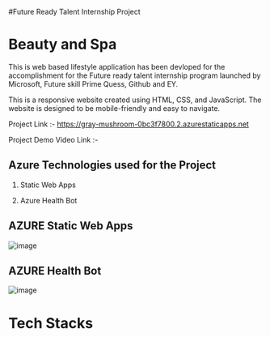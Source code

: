 #Future Ready Talent Internship Project
# Beauty and Spa

This is web based lifestyle application has been devloped for the accomplishment for the Future ready talent internship program launched by Microsoft, Future skill Prime 
Quess, Github and EY.

This is a responsive website created using HTML, CSS, and JavaScript. The website is designed to be mobile-friendly and easy to navigate.

Project Link :- https://gray-mushroom-0bc3f7800.2.azurestaticapps.net

Project Demo Video Link :- 

## Azure Technologies used for the Project

1. Static Web Apps 

2. Azure Health Bot


## AZURE Static Web Apps 

![image](https://user-images.githubusercontent.com/83835190/214552993-6559a0d6-df2c-4948-a0f6-1c43910ccd76.png)

## AZURE Health Bot

![image](https://user-images.githubusercontent.com/83835190/214553640-87adc13c-629c-4426-8131-7796d89a2681.png)

# Tech Stacks

